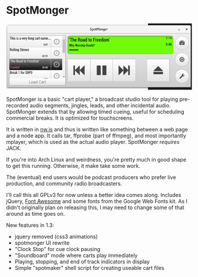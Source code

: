 SpotMonger
==========

![SpotMonger as of Apr 2017](https://raw.githubusercontent.com/refutationalist/spotmonger/master/example.png)

SpotMonger is a basic "cart player," a broadcast studio tool for playing pre-recorded audio segments, jingles, leads, and other incidental audio.  SpotMonger extends that by allowing timed cueing, useful for scheduling commercial breaks.   It is optimized for touchscreens.

It is written in [nw.js](http://nwjs.io) and thus is written like something between a web page and a node app.  It calls tar, ffprobe (part of ffmpeg), and most importantly mplayer, which is used as the actual audio player.  SpotMonger *requires* JACK.

If you're into Arch Linux and weirdness, you're pretty much in good shape to get this running.   Otherwise, it make take some work.  

The (eventual) end users would be podcast producers who prefer live production, and community radio broadcasters.

I'll call this all GPLv3 for now unless a better idea comes along.  Includes jQuery, [Font Awesome](https://fortawesome.github.io/Font-Awesome/) and some fonts from the Google Web Fonts kit.   As I didn't originally plan on releasing this, I may need to change some of that around as time goes on.

New features in 1.3:
  * jquery removed (css3 animations)
  * spotmonger UI rewrite
  * "Clock Stop" for cue clock pausing
  * "Soundboard" mode where carts play immediately
  * Playing, stopping, and end of track indicators in display
  * Simple "spotmaker" shell script for creating useable cart files
